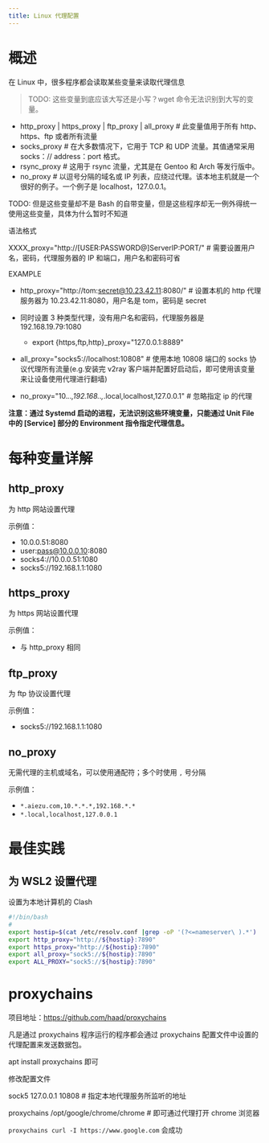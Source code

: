 ```yaml
---
title: Linux 代理配置
---
```



# 概述

在 Linux 中，很多程序都会读取某些变量来读取代理信息

> TODO: 这些变量到底应该大写还是小写？wget 命令无法识别到大写的变量。

- http_proxy | https_proxy | ftp_proxy | all_proxy # 此变量值用于所有 http、https、ftp 或者所有流量
- socks_proxy # 在大多数情况下，它用于 TCP 和 UDP 流量。其值通常采用 socks：// address：port 格式。
- rsync_proxy # 这用于 rsync 流量，尤其是在 Gentoo 和 Arch 等发行版中。
- no_proxy # 以逗号分隔的域名或 IP 列表，应绕过代理。该本地主机就是一个很好的例子。一个例子是 localhost，127.0.0.1。

TODO: 但是这些变量却不是 Bash 的自带变量，但是这些程序却无一例外得统一使用这些变量，具体为什么暂时不知道

语法格式

XXXX_proxy="http://[USER:PASSWORD@]ServerIP:PORT/" # 需要设置用户名，密码，代理服务器的 IP 和端口，用户名和密码可省

EXAMPLE

- http_proxy="http://tom:secret@10.23.42.11:8080/" # 设置本机的 http 代理服务器为 10.23.42.11:8080，用户名是 tom，密码是 secret

- 同时设置 3 种类型代理，没有用户名和密码，代理服务器是 192.168.19.79:1080
  - export {https,ftp,http}\_proxy="127.0.0.1:8889"
- all_proxy="socks5://localhost:10808" # 使用本地 10808 端口的 socks 协议代理所有流量(e.g.安装完 v2ray 客户端并配置好启动后，即可使用该变量来让设备使用代理进行翻墙)

- no_proxy="10._._._,192.168._._,_.local,localhost,127.0.0.1" # 忽略指定 ip 的代理

**注意：通过 Systemd 启动的进程，无法识别这些环境变量，只能通过 Unit File 中的 \[Service] 部分的 Environment 指令指定代理信息。**

# 每种变量详解

## http_proxy

为 http 网站设置代理

示例值：

- 10.0.0.51:8080
- user:pass@10.0.0.10:8080
- socks4://10.0.0.51:1080
- socks5://192.168.1.1:1080

## https_proxy

为 https 网站设置代理

示例值：

- 与 http_proxy 相同

## ftp_proxy

为 ftp 协议设置代理

示例值：

- socks5://192.168.1.1:1080

## no_proxy

无需代理的主机或域名，可以使用通配符；多个时使用 `,` 号分隔

示例值：

- `*.aiezu.com,10.*.*.*,192.168.*.*`
- `*.local,localhost,127.0.0.1`

# 最佳实践

## 为 WSL2 设置代理

设置为本地计算机的 Clash

```bash
#!/bin/bash
#
export hostip=$(cat /etc/resolv.conf |grep -oP '(?<=nameserver\ ).*')
export http_proxy="http://${hostip}:7890"
export https_proxy="http://${hostip}:7890"
export all_proxy="sock5://${hostip}:7890"
export ALL_PROXY="sock5://${hostip}:7890"
```


# proxychains

项目地址：<https://github.com/haad/proxychains>

凡是通过 proxychains 程序运行的程序都会通过 proxychains 配置文件中设置的代理配置来发送数据包。

apt install proxychains 即可

修改配置文件

sock5 127.0.0.1 10808 # 指定本地代理服务所监听的地址

proxychains /opt/google/chrome/chrome # 即可通过代理打开 chrome 浏览器

`proxychains curl -I https://www.google.com` 会成功
